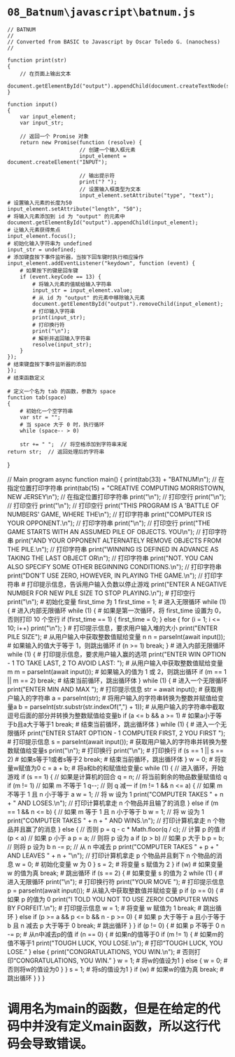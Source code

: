 # `08_Batnum\javascript\batnum.js`

```
// BATNUM
// 
// Converted from BASIC to Javascript by Oscar Toledo G. (nanochess)
//

function print(str)
{
    // 在页面上输出文本
    document.getElementById("output").appendChild(document.createTextNode(str));
}

function input()
{
    var input_element;
    var input_str;

    // 返回一个 Promise 对象
    return new Promise(function (resolve) {
                       // 创建一个输入框元素
                       input_element = document.createElement("INPUT");

                       // 输出提示符
                       print("? ");
                       // 设置输入框类型为文本
                       input_element.setAttribute("type", "text");
# 设置输入元素的长度为50
input_element.setAttribute("length", "50");
# 将输入元素添加到 id 为 "output" 的元素中
document.getElementById("output").appendChild(input_element);
# 让输入元素获得焦点
input_element.focus();
# 初始化输入字符串为 undefined
input_str = undefined;
# 添加键盘按下事件监听器，当按下回车键时执行相应操作
input_element.addEventListener("keydown", function (event) {
    # 如果按下的键是回车键
    if (event.keyCode == 13) {
        # 将输入元素的值赋给输入字符串
        input_str = input_element.value;
        # 从 id 为 "output" 的元素中移除输入元素
        document.getElementById("output").removeChild(input_element);
        # 打印输入字符串
        print(input_str);
        # 打印换行符
        print("\n");
        # 解析并返回输入字符串
        resolve(input_str);
    }
});
# 结束键盘按下事件监听器的添加
});
# 结束函数定义

# 定义一个名为 tab 的函数，参数为 space
function tab(space)
{
    # 初始化一个空字符串
    var str = "";
    # 当 space 大于 0 时，执行循环
    while (space-- > 0)
```
        str += " ";  // 将空格添加到字符串末尾
    return str;  // 返回处理后的字符串
}

// Main program
async function main()
{
    print(tab(33) + "BATNUM\n");  // 在指定位置打印字符串
    print(tab(15) + "CREATIVE COMPUTING  MORRISTOWN, NEW JERSEY\n");  // 在指定位置打印字符串
    print("\n");  // 打印空行
    print("\n");  // 打印空行
    print("\n");  // 打印空行
    print("THIS PROGRAM IS A 'BATTLE OF NUMBERS' GAME, WHERE THE\n");  // 打印字符串
    print("COMPUTER IS YOUR OPPONENT.\n");  // 打印字符串
    print("\n");  // 打印空行
    print("THE GAME STARTS WITH AN ASSUMED PILE OF OBJECTS. YOU\n");  // 打印字符串
    print("AND YOUR OPPONENT ALTERNATELY REMOVE OBJECTS FROM THE PILE.\n");  // 打印字符串
    print("WINNING IS DEFINED IN ADVANCE AS TAKING THE LAST OBJECT OR\n");  // 打印字符串
    print("NOT. YOU CAN ALSO SPECIFY SOME OTHER BEGINNING CONDITIONS.\n");  // 打印字符串
    print("DON'T USE ZERO, HOWEVER, IN PLAYING THE GAME.\n");  // 打印字符串
    # 打印提示信息，告诉用户输入负数以停止游戏
    print("ENTER A NEGATIVE NUMBER FOR NEW PILE SIZE TO STOP PLAYING.\n");
    # 打印空行
    print("\n");
    # 初始化变量 first_time 为 1
    first_time = 1;
    # 进入无限循环
    while (1) {
        # 进入内部无限循环
        while (1) {
            # 如果是第一次循环，将 first_time 设置为 0，否则打印 10 个空行
            if (first_time == 1) {
                first_time = 0;
            } else {
                for (i = 1; i <= 10; i++)
                    print("\n");
            }
            # 打印提示信息，要求用户输入堆的大小
            print("ENTER PILE SIZE");
            # 从用户输入中获取整数值赋给变量 n
            n = parseInt(await input());
            # 如果输入的值大于等于 1，则跳出循环
            if (n >= 1)
                break;
        }
        # 进入内部无限循环
        while (1) {
            # 打印提示信息，要求用户输入赢的选项
            print("ENTER WIN OPTION - 1 TO TAKE LAST, 2 TO AVOID LAST: ");
            # 从用户输入中获取整数值赋给变量 m
            m = parseInt(await input());
            # 如果输入的值为 1 或 2，则跳出循环
            if (m == 1 || m == 2)
        break;  # 结束当前循环，跳出循环体
        }
        while (1) {  # 进入一个无限循环
            print("ENTER MIN AND MAX ");  # 打印提示信息
            str = await input();  # 获取用户输入的字符串
            a = parseInt(str);  # 将用户输入的字符串转换为整数并赋值给变量a
            b = parseInt(str.substr(str.indexOf(",") + 1));  # 从用户输入的字符串中截取逗号后面的部分并转换为整数赋值给变量b
            if (a <= b && a >= 1)  # 如果a小于等于b且a大于等于1
                break;  # 结束当前循环，跳出循环体
        }
        while (1) {  # 进入一个无限循环
            print("ENTER START OPTION - 1 COMPUTER FIRST, 2 YOU FIRST ");  # 打印提示信息
            s = parseInt(await input());  # 获取用户输入的字符串并转换为整数赋值给变量s
            print("\n");  # 打印换行
            print("\n");  # 打印换行
            if (s == 1 || s == 2)  # 如果s等于1或者s等于2
                break;  # 结束当前循环，跳出循环体
        }
        w = 0;  # 将变量w赋值为0
        c = a + b;  # 将a和b的和赋值给变量c
        while (1) {
            // 进入循环，开始游戏
            if (s == 1) {
                // 如果是计算机的回合
                q = n;
                // 将当前剩余的物品数量赋值给 q
                if (m != 1)
                    // 如果 m 不等于 1
                    q--;
                    // 则 q 减一
                if (m != 1 && n <= a) {
                    // 如果 m 不等于 1 且 n 小于等于 a
                    w = 1;
                    // 将 w 设为 1
                    print("COMPUTER TAKES " + n + " AND LOSES.\n");
                    // 打印计算机拿走 n 个物品并且输了的消息
                } else if (m == 1 && n <= b) {
                    // 如果 m 等于 1 且 n 小于等于 b
                    w = 1;
                    // 将 w 设为 1
                    print("COMPUTER TAKES " + n + " AND WINS.\n");
                    // 打印计算机拿走 n 个物品并且赢了的消息
                } else {
                    // 否则
                    p = q - c * Math.floor(q / c);
                    // 计算 p 的值
                    if (p < a)
                        // 如果 p 小于 a
                        p = a;
                        // 则将 p 设为 a
                    if (p > b)
                        // 如果 p 大于 b
                        p = b;
                        // 则将 p 设为 b
                    n -= p;
                    // 从 n 中减去 p
                    print("COMPUTER TAKES " + p + " AND LEAVES " + n + "\n");
                    // 打印计算机拿走 p 个物品并且剩下 n 个物品的消息
                    w = 0;  # 初始化变量 w 为 0
                }
                s = 2;  # 将变量 s 赋值为 2
            }
            if (w)  # 如果变量 w 的值为真
                break;  # 跳出循环
            if (s == 2) {  # 如果变量 s 的值为 2
                while (1) {  # 进入无限循环
                    print("\n");  # 打印换行符
                    print("YOUR MOVE ");  # 打印提示信息
                    p = parseInt(await input());  # 从输入中获取整数值并赋给变量 p
                    if (p == 0) {  # 如果 p 的值为 0
                        print("I TOLD YOU NOT TO USE ZERO! COMPUTER WINS BY FORFEIT.\n");  # 打印提示信息
                        w = 1;  # 将变量 w 赋值为 1
                        break;  # 跳出循环
                    } else if (p >= a && p <= b && n - p >= 0) {  # 如果 p 大于等于 a 且小于等于 b 且 n 减去 p 大于等于 0
                        break;  # 跳出循环
                    }
                }
                if (p != 0) {  # 如果 p 不等于 0
                    n -= p;  # 从n中减去p的值
                    if (n == 0) {  # 如果n的值等于0
                        if (m != 1) {  # 如果m的值不等于1
                            print("TOUGH LUCK, YOU LOSE.\n");  # 打印“TOUGH LUCK, YOU LOSE.”
                        } else {
                            print("CONGRATULATIONS, YOU WIN.\n");  # 否则打印“CONGRATULATIONS, YOU WIN.”
                        }
                        w = 1;  # 将w的值设为1
                    } else {
                        w = 0;  # 否则将w的值设为0
                    }
                }
                s = 1;  # 将s的值设为1
            }
            if (w)  # 如果w的值为真
                break;  # 跳出循环
        }
    }
}
# 调用名为main的函数，但是在给定的代码中并没有定义main函数，所以这行代码会导致错误。
```